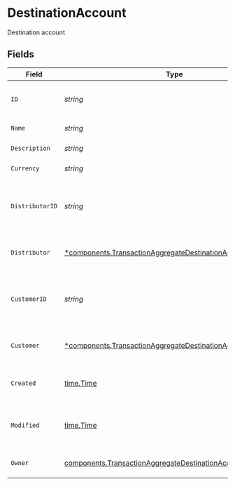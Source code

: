 # DestinationAccount

Destination account


## Fields

| Field                                                                                                                                         | Type                                                                                                                                          | Required                                                                                                                                      | Description                                                                                                                                   | Example                                                                                                                                       |
| --------------------------------------------------------------------------------------------------------------------------------------------- | --------------------------------------------------------------------------------------------------------------------------------------------- | --------------------------------------------------------------------------------------------------------------------------------------------- | --------------------------------------------------------------------------------------------------------------------------------------------- | --------------------------------------------------------------------------------------------------------------------------------------------- |
| `ID`                                                                                                                                          | *string*                                                                                                                                      | :heavy_check_mark:                                                                                                                            | Unique identifier for the account.                                                                                                            | acc_515455f89fbf4f1eb08cedd2f5feb5c5                                                                                                          |
| `Name`                                                                                                                                        | *string*                                                                                                                                      | :heavy_check_mark:                                                                                                                            | Account name                                                                                                                                  |                                                                                                                                               |
| `Description`                                                                                                                                 | *string*                                                                                                                                      | :heavy_check_mark:                                                                                                                            | Account description                                                                                                                           |                                                                                                                                               |
| `Currency`                                                                                                                                    | *string*                                                                                                                                      | :heavy_check_mark:                                                                                                                            | Account currency                                                                                                                              |                                                                                                                                               |
| `DistributorID`                                                                                                                               | *string*                                                                                                                                      | :heavy_check_mark:                                                                                                                            | Unique ID of a distributor that is linked to the account                                                                                      | dist_3c69f94ac30d412b9991380a71953f2a                                                                                                         |
| `Distributor`                                                                                                                                 | [*components.TransactionAggregateDestinationAccountDistributor](../../models/components/transactionaggregatedestinationaccountdistributor.md) | :heavy_minus_sign:                                                                                                                            | Distributor that is linked to the account                                                                                                     |                                                                                                                                               |
| `CustomerID`                                                                                                                                  | *string*                                                                                                                                      | :heavy_check_mark:                                                                                                                            | Unique ID of a customer that is linked to the account                                                                                         | cus_9cb26b535bb045c48820bbdfb7ef1100                                                                                                          |
| `Customer`                                                                                                                                    | [*components.TransactionAggregateDestinationAccountCustomer](../../models/components/transactionaggregatedestinationaccountcustomer.md)       | :heavy_minus_sign:                                                                                                                            | Customer that is linked to the account                                                                                                        |                                                                                                                                               |
| `Created`                                                                                                                                     | [time.Time](https://pkg.go.dev/time#Time)                                                                                                     | :heavy_check_mark:                                                                                                                            | Datetime when the object was created.                                                                                                         | 2024-11-18 15:05:52.011 +0000 UTC                                                                                                             |
| `Modified`                                                                                                                                    | [time.Time](https://pkg.go.dev/time#Time)                                                                                                     | :heavy_check_mark:                                                                                                                            | Datetime when the object was last modified.                                                                                                   | 2024-11-18 15:05:52.011 +0000 UTC                                                                                                             |
| `Owner`                                                                                                                                       | [components.TransactionAggregateDestinationAccountOwner](../../models/components/transactionaggregatedestinationaccountowner.md)              | :heavy_check_mark:                                                                                                                            | Account owner information                                                                                                                     |                                                                                                                                               |